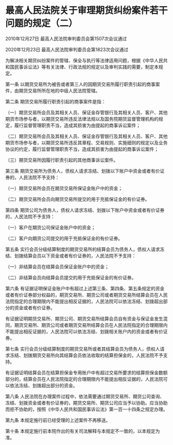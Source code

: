 # 最高人民法院关于审理期货纠纷案件若干问题的规定（二）

2010年12月27日 最高人民法院审判委员会第1507次会议通过

2020年12月23日 最高人民法院审判委员会第1823次会议通过



为解决相关期货纠纷案件的管辖、保全与执行等法律适用问题，根据《中华人民共和国民事诉讼法》等有关法律、行政法规的规定以及审判实践的需要，制定本规定。

第一条 以期货交易所为被告或者第三人的因期货交易所履行职责引起的商事案件，由期货交易所所在地的中级人民法院管辖。

第二条 期货交易所履行职责引起的商事案件是指：

（一）期货交易所会员及其相关人员、保证金存管银行及其相关人员、客户、其他期货市场参与者，以期货交易所违反法律法规以及国务院期货监督管理机构的规定，履行监督管理职责不当，造成其损害为由提起的商事诉讼案件；

（二）期货交易所会员及其相关人员、保证金存管银行及其相关人员、客户、其他期货市场参与者，以期货交易所违反其章程、交易规则、实施细则的规定以及业务协议的约定，履行监督管理职责不当，造成其损害为由提起的商事诉讼案件；

（三）期货交易所因履行职责引起的其他商事诉讼案件。

第三条 期货交易所为债务人，债权人请求冻结、划拨以下账户中资金或者有价证券的，人民法院不予支持：

（一）期货交易所会员在期货交易所保证金账户中的资金；

（二）期货交易所会员向期货交易所提交的用于充抵保证金的有价证券。

第四条 期货公司为债务人，债权人请求冻结、划拨以下账户中资金或者有价证券的，人民法院不予支持：

（一）客户在期货公司保证金账户中的资金；

（二）客户向期货公司提交的用于充抵保证金的有价证券。

第五条 实行会员分级结算制度的期货交易所的结算会员为债务人，债权人请求冻结、划拨结算会员以下资金或者有价证券的，人民法院不予支持：

（一）非结算会员在结算会员保证金账户中的资金；

（二）非结算会员向结算会员提交的用于充抵保证金的有价证券。

第六条 有证据证明保证金账户中有超过上述第三条、第四条、第五条规定的资金或者有价证券部分权益的，期货交易所、期货公司或者期货交易所结算会员在人民法院指定的合理期限内不能提出相反证据的，人民法院可以依法冻结、划拨超出部分的资金或者有价证券。

有证据证明期货交易所、期货公司、期货交易所结算会员自有资金与保证金发生混同，期货交易所、期货公司或者期货交易所结算会员在人民法院指定的合理期限内不能提出相反证据的，人民法院可以依法冻结、划拨相关账户内的资金或者有价证券。

第七条 实行会员分级结算制度的期货交易所或者其结算会员为债务人，债权人请求冻结、划拨期货交易所向其结算会员依法收取的结算担保金的，人民法院不予支持。

有证据证明结算会员在结算担保金专用账户中有超过交易所要求的结算担保金数额部分的，结算会员在人民法院指定的合理期限内不能提出相反证据的，人民法院可以依法冻结、划拨超出部分的资金。

第八条 人民法院在办理案件过程中，依法需要通过期货交易所、期货公司查询、冻结、划拨资金或者有价证券的，期货交易所、期货公司应当予以协助。应当协助而拒不协助的，按照《中华人民共和国民事诉讼法》第一百一十四条之规定办理。

第九条 本规定施行前已经受理的上述案件不再移送。

第十条 本规定施行前本院作出的有关司法解释与本规定不一致的，以本规定为准。